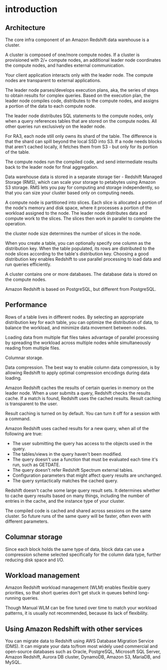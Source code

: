 # introduction
## Architecture
The core infra component of an Amazon Redshift data warehouse is a cluster.

A cluster is composed of one/more compute nodes. If a cluster is provisioned with 2/+ compute nodes, an additional leader node coordinates the compute nodes, and handles external communication. 

Your client application interacts only with the leader node. The compute nodes are transparent to external applications.

The leader node parses/develops execution plans, aka, the series of steps to obtain results for complex queries. Based on the execution plan, the leader node compiles code, distributes to the compute nodes, and assigns a portion of the data to each compute node.

The leader node distributes SQL statements to the compute nodes, only when a query references tables that are stored on the compute nodes. All other queries run exclusively on the leader node.

For RA3, each node still only owns its shard of the table. The difference is that the shard can spill beyond the local SSD into S3. If a node needs blocks that aren't cached locally, it fetches them from S3 - but only for its portion of the table.

The compute nodes run the compiled code, and send intermediate results back to the leader node for final aggregation.

Data warehouse data is stored in a separate storage tier - Redshift Managed Storage (RMS), which can scale your storage to petabytes using Amazon S3 storage. RMS lets you pay for computing and storage independently, so that you can size your cluster based only on computing needs.

A compute node is partitioned into slices. Each slice is allocated a portion of the node's memory and disk space, where it processes a portion of the workload assigned to the node. The leader node distributes data and compute work to the slices. The slices then work in parallel to complete the operation.

the cluster node size determines the number of slices in the node.

When you create a table, you can optionally specify one column as the distribution key. When the table populated, its rows are distributed to the node slices according to the table's distribution key. Choosing a good distribution key enables Redshift to use parallel processing to load data and run queries efficiently.

A cluster contains one or more databases. The database data is stored on the compute nodes.

Amazon Redshift is based on PostgreSQL, but different from PostgreSQL.

## Performance
Rows of a table lives in different nodes. By selecting an appropriate distribution key for each table, you can optimize the distribution of data, to balance the workload, and minimize data movement between nodes.

Loading data from multiple flat files takes advantage of parallel processing by spreading the workload across multiple nodes while simultaneously reading from multiple files.

Columnar storage.

Data compression. The best way to enable column data compression, is by allowing Redshift to apply optimal compression encodings during data loading.

Amazon Redshift caches the results of certain queries in memory on the leader node. When a user submits a query, Redshift checks the results cache. If a match is found, Redshift uses the cached results. Result caching is transparent to the user.

Result caching is turned on by default. You can turn it off for a session with a command. 

Amazon Redshift uses cached results for a new query, when all of the following are true:
- The user submitting the query has access to the objects used in the query.
- The tables/views in the query haven't been modified.
- The query doesn't use a function that must be evaluated each time it's run, such as GETDATE.
- The query doesn't refer Redshift Spectrum external tables.
- Configuration parameters that might affect query results are unchanged.
- The query syntactically matches the cached query.

Redshift doesn't cache some large query result sets. It determines whether to cache query results based on many things, including the number of entries in the cache, and the instance type of your cluster.

The compiled code is cached and shared across sessions on the same cluster. So future runs of the same query will be faster, often even with different parameters.

## Columnar storage
Since each block holds the same type of data, block data can use a compression scheme selected specifically for the column data type, further reducing disk space and I/O.

## Workload management
Amazon Redshift workload management (WLM) enables flexible query priorities, so that short queries don't get stuck in queues behind long-running queries.

Though Manual WLM can be fine tuned over time to match your workload patterns, it is usually not recommended, because its lack of flexibility.

## Using Amazon Redshift with other services
You can migrate data to Redshift using AWS Database Migration Service (DMS). It can migrate your data to/from most widely used commercial and open-source databases such as Oracle, PostgreSQL, Microsoft SQL Server, Amazon Redshift, Aurora DB cluster, DynamoDB, Amazon S3, MariaDB, and MySQL.
